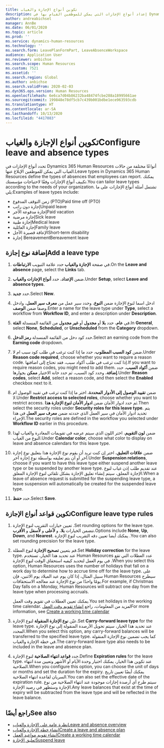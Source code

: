 ```yaml
---
title: تكوين أنواع الإجازة والغياب
description: إعداد أنواع الإجازات التي يمكن للموظفين القيام بها في Dynamics 365 Human Resources.
author: andreabichsel
manager: AnnBe
ms.date: 06/01/2020
ms.topic: article
ms.prod: ''
ms.service: dynamics-human-resources
ms.technology: ''
ms.search.form: LeavePlanFormPart, LeaveAbsenceWorkspace
audience: Application User
ms.reviewer: anbichse
ms.search.scope: Human Resources
ms.custom: 7521
ms.assetid: ''
ms.search.region: Global
ms.author: anbichse
ms.search.validFrom: 2020-02-03
ms.dyn365.ops.version: Human Resources
ms.openlocfilehash: 6e6ca7d04b86232ba48474fcbe288a18995661ae
ms.sourcegitcommit: 199848e78df5cb7c439b001bdbe1ece963593cdb
ms.translationtype: HT
ms.contentlocale: ar-SA
ms.lasthandoff: 10/13/2020
ms.locfileid: "4417083"
---
```

# <a name="configure-leave-and-absence-types"></a><span data-ttu-id="e9c42-103">تكوين أنواع الإجازة والغياب</span><span class="sxs-lookup"><span data-stu-id="e9c42-103">Configure leave and absence types</span></span>

<span data-ttu-id="e9c42-104">تحدد أنواع الإجازات في Dynamics 365 Human Resources أنواعًا مختلفة من حالات الغياب التي يمكن للموظفين الإبلاغ عنها.</span><span class="sxs-lookup"><span data-stu-id="e9c42-104">Leave types in Dynamics 365 Human Resources define the types of absences that employees can report.</span></span> <span data-ttu-id="e9c42-105">يمكنك تكييف أنواع الإجازات وفقًا لاحتياجات مؤسستك.</span><span class="sxs-lookup"><span data-stu-id="e9c42-105">You can tailor leave types according to the needs of your organization.</span></span> <span data-ttu-id="e9c42-106">تشتمل أمثلة أنواع الإجازات على ما يلي:</span><span class="sxs-lookup"><span data-stu-id="e9c42-106">Examples of leave types include:</span></span>

- <span data-ttu-id="e9c42-107">زمن التوقف المدفوع (PTO)</span><span class="sxs-lookup"><span data-stu-id="e9c42-107">Paid time off (PTO)</span></span>
- <span data-ttu-id="e9c42-108">إجازة دون راتب</span><span class="sxs-lookup"><span data-stu-id="e9c42-108">Unpaid leave</span></span>
- <span data-ttu-id="e9c42-109">إجازة مدفوعة الأجر</span><span class="sxs-lookup"><span data-stu-id="e9c42-109">Paid vacation</span></span>
- <span data-ttu-id="e9c42-110">إجازة مرضية</span><span class="sxs-lookup"><span data-stu-id="e9c42-110">Sick leave</span></span>
- <span data-ttu-id="e9c42-111">إجازة طبية</span><span class="sxs-lookup"><span data-stu-id="e9c42-111">Medical leave</span></span>
- <span data-ttu-id="e9c42-112">إجازة العائلية</span><span class="sxs-lookup"><span data-stu-id="e9c42-112">Family leave</span></span>
- <span data-ttu-id="e9c42-113">الإعاقة قصيرة الأجل</span><span class="sxs-lookup"><span data-stu-id="e9c42-113">Short-term disability</span></span>
- <span data-ttu-id="e9c42-114">إجازة Bereavement</span><span class="sxs-lookup"><span data-stu-id="e9c42-114">Bereavement leave</span></span>

## <a name="add-a-leave-type"></a><span data-ttu-id="e9c42-115">إضافة نوع إجازة</span><span class="sxs-lookup"><span data-stu-id="e9c42-115">Add a leave type</span></span>

1. <span data-ttu-id="e9c42-116">في صفحة **‏‫الإجازة والغياب‬** حدد علامة التبويب **الارتباطات**.</span><span class="sxs-lookup"><span data-stu-id="e9c42-116">On the **Leave and absence** page, select the **Links** tab.</span></span>

2. <span data-ttu-id="e9c42-117">ضمن **الإعداد**، حدد **أنواع الإجازات والغياب**.</span><span class="sxs-lookup"><span data-stu-id="e9c42-117">Under **Setup**, select **Leave and absence types**.</span></span>

3. <span data-ttu-id="e9c42-118">حدد **جديد**.</span><span class="sxs-lookup"><span data-stu-id="e9c42-118">Select **New**.</span></span>

4. <span data-ttu-id="e9c42-119">ادخل اسما لنوع الإجازة ضمن **النوع**، وحدد سير عمل من **معرف سير العمل**، وادخل وصفا ضمن **الوصف**.</span><span class="sxs-lookup"><span data-stu-id="e9c42-119">Enter a name for the leave type under **Type**, select a workflow from **Workflow ID**, and enter a description under **Description**.</span></span>

5. <span data-ttu-id="e9c42-120">في **عام**، حدد **بلا** أو **مجدول** أو **غير مجدول** من القائمة المنسدلة **الفئة**.</span><span class="sxs-lookup"><span data-stu-id="e9c42-120">In **General**, select **None**, **Scheduled**, or **Unscheduled** from the **Category** dropdown.</span></span>

6. <span data-ttu-id="e9c42-121">حدد كود دخل من القائمة المنسدلة **رمز الدخل**.</span><span class="sxs-lookup"><span data-stu-id="e9c42-121">Select an earning code from the **Earning code** dropdown.</span></span>

7. <span data-ttu-id="e9c42-122">ضمن **كود السبب المطلوب**، حدد ما إذا كنت ترغب في طلب كود سبب ام لا.</span><span class="sxs-lookup"><span data-stu-id="e9c42-122">Under **Reason code required**, choose whether you want to require a reason code.</span></span> <span data-ttu-id="e9c42-123">إذا كنت ترغب في طلب أكواد سبب، فقد تحتاج إلى اضافتها.</span><span class="sxs-lookup"><span data-stu-id="e9c42-123">If you want to require reason codes, you might need to add them.</span></span> <span data-ttu-id="e9c42-124">ضمن **أكواد السبب**، حدد **إضافة**، وحدد كود السبب، ثم حدد خانة الاختيار **ممكن** بجوارها.</span><span class="sxs-lookup"><span data-stu-id="e9c42-124">Under **Reason codes**, select **Add**, select a reason code, and then select the **Enabled** checkbox next to it.</span></span>

8. <span data-ttu-id="e9c42-125">ضمن **تقييد الوصول إلى الأدوار المحددة**، اختر ما إذا كنت ترغب في تقييد الوصول ام لا.</span><span class="sxs-lookup"><span data-stu-id="e9c42-125">Under **Restrict access to selected roles**, choose whether you want to restrict access.</span></span> <span data-ttu-id="e9c42-126">ثم حدد ادوار الأمان ضمن **ادوار الأمان لنوع الإجازة هذا**.</span><span class="sxs-lookup"><span data-stu-id="e9c42-126">Then select the security roles under **Security roles for this leave type**.</span></span> <span data-ttu-id="e9c42-127">يتم تحديد ادوار الأمان في سير العمل الذي حددته ضمن **معرف سير العمل** في هذا الإجراء.</span><span class="sxs-lookup"><span data-stu-id="e9c42-127">The security roles are defined in the workflow you selected under **Workflow ID** earlier in this procedure.</span></span>

9. <span data-ttu-id="e9c42-128">ضمن **لون التقويم**، اختر اللون الذي سيتم عرضه في تقويمات المغادرة والغياب لهذا النوع من الغياب.</span><span class="sxs-lookup"><span data-stu-id="e9c42-128">Under **Calendar color**, choose what color to display on leave and absence calendars for this leave type.</span></span> 

10. <span data-ttu-id="e9c42-129">ضمن **علاقات التعليق‬**، اختر إن كنت تريد أن يقوم نوع الإجازة هذا بتعليق نوع إجازة آخر أو أن يتم تعليقه بواسطة نوع إجازة آخر.</span><span class="sxs-lookup"><span data-stu-id="e9c42-129">Under **Suspension relations**, choose if you want to have this leave type either suspend another leave type or be suspended by another leave type.</span></span> <span data-ttu-id="e9c42-130">عند تقديم طلب إذن غياب لنوع الإجازة المعلق، سيتم إنشاء تعليق الإجازة بشكل تلقائي لنوع الإجازة المعلق.</span><span class="sxs-lookup"><span data-stu-id="e9c42-130">When a leave of absence request is submitted for the suspending leave type, a leave suspension will automatically be created for the suspended leave type.</span></span> 

10. <span data-ttu-id="e9c42-131">حدد **حفظ**.</span><span class="sxs-lookup"><span data-stu-id="e9c42-131">Select **Save**.</span></span>

## <a name="configure-leave-type-rules"></a><span data-ttu-id="e9c42-132">تكوين قواعد أنواع الإجازة</span><span class="sxs-lookup"><span data-stu-id="e9c42-132">Configure leave type rules</span></span>

1. <span data-ttu-id="e9c42-133">تعيين خيارات التقريب لنوع الإجازة .</span><span class="sxs-lookup"><span data-stu-id="e9c42-133">Set rounding options for the leave type.</span></span> <span data-ttu-id="e9c42-134">تتضمن الخيارات **بلا**، و **لأعلى** و **لأسفل** و **الأقرب**.</span><span class="sxs-lookup"><span data-stu-id="e9c42-134">Options include **None**, **Up**, **Down**, and **Nearest**.</span></span> <span data-ttu-id="e9c42-135">يمكنك أيضا تعيين دقه التقريب لنوع الإجازة .</span><span class="sxs-lookup"><span data-stu-id="e9c42-135">You can also set rounding precision for the leave type.</span></span>

2. <span data-ttu-id="e9c42-136">قم بتعيين **تصحيح الإجازة** لنوع العطلة.</span><span class="sxs-lookup"><span data-stu-id="e9c42-136">Set **Holiday correction** for the leave type.</span></span> <span data-ttu-id="e9c42-137">عند تحديد هذا الخيار، تستخدم Human Resources عدد العطلات التي تقع في يوم العمل لتحديد كيفيه استحقاق الوقت لنوع الإجازة .</span><span class="sxs-lookup"><span data-stu-id="e9c42-137">When you select this option, Human Resources uses the number of holidays that fall on a work day to determine how to accrue time off for the leave type.</span></span> <span data-ttu-id="e9c42-138">على سبيل المثال، إذا كان يوم عيد الميلاد يوم الاثنين، فإن Human Resources سيطرح يومًا واحدًا من نوع الإجازة عند معالجه الاستحقاقات.</span><span class="sxs-lookup"><span data-stu-id="e9c42-138">For example, if Christmas Day falls on a Monday, Human Resources will subtract one day from the leave type when processing accruals.</span></span>

   <span data-ttu-id="e9c42-139">يمكنك تعيين العطلات في تقويم وقت العمل.</span><span class="sxs-lookup"><span data-stu-id="e9c42-139">You set holidays in the working time calendar.</span></span> <span data-ttu-id="e9c42-140">لمزيد من المعلومات، راجع [إنشاء تقويم وقت العمل](hr-leave-and-absence-working-time-calendar.md)</span><span class="sxs-lookup"><span data-stu-id="e9c42-140">For more information, see [Create a working time calendar](hr-leave-and-absence-working-time-calendar.md)</span></span>
   
 3. <span data-ttu-id="e9c42-141">عيّن **نوع الإجازة المنقولة** لنوع الإجازة.</span><span class="sxs-lookup"><span data-stu-id="e9c42-141">Set **Carry-forward leave type** for the leave type.</span></span> <span data-ttu-id="e9c42-142">عند تحديد هذا الخيار، سيتم تحويل الأرصدة المنقولة إلى نوع الإجازة المحدد.</span><span class="sxs-lookup"><span data-stu-id="e9c42-142">When you select this option, any carry-forward balances will be transferred to the specified leave type.</span></span> <span data-ttu-id="e9c42-143">كما يجب تضمين نوع الإجازة المنقولة في خطة الإجازة والغياب.</span><span class="sxs-lookup"><span data-stu-id="e9c42-143">The carry-forward leave type also needs to be included in the leave and absence plan.</span></span> 
 
 4. <span data-ttu-id="e9c42-144">حدد **قواعد انتهاء الصلاحية** لنوع الإجازة.</span><span class="sxs-lookup"><span data-stu-id="e9c42-144">Define **Expiration rules** for the leave type.</span></span> <span data-ttu-id="e9c42-145">عند تكوين هذا الخيار، يمكنك اختيار وحدة الأيام أو الأشهر وتعيين مدة انتهاء الصلاحية.</span><span class="sxs-lookup"><span data-stu-id="e9c42-145">When you configure this option, you can choose the unit of days or months and set the duration for the expiry.</span></span> <span data-ttu-id="e9c42-146">يمكنك أيضًا تعيين تاريخ السريان لقاعدة انتهاء الصلاحية.</span><span class="sxs-lookup"><span data-stu-id="e9c42-146">You can also set the effective date of the expiration rule.</span></span> <span data-ttu-id="e9c42-147">سيتم طرح أي أرصدة إجازات موجودة عند انتهاء الصلاحية من نوع الإجازة وستظهر في رصيد الإجازة.</span><span class="sxs-lookup"><span data-stu-id="e9c42-147">Any leave balances that exist at the time of expiry will be subtracted from the leave type and will be reflected in the leave balance.</span></span> 
 
 
## <a name="see-also"></a><span data-ttu-id="e9c42-148">راجع أيضًا</span><span class="sxs-lookup"><span data-stu-id="e9c42-148">See also</span></span>

- [<span data-ttu-id="e9c42-149">نظرة عامة على الإجازة والغياب</span><span class="sxs-lookup"><span data-stu-id="e9c42-149">Leave and absence overview</span></span>](hr-leave-and-absence-overview.md)
- [<span data-ttu-id="e9c42-150">إنشاء خطة الإجازة والغياب</span><span class="sxs-lookup"><span data-stu-id="e9c42-150">Create a leave and absence plan</span></span>](hr-leave-and-absence-plans.md)
- [<span data-ttu-id="e9c42-151">إنشاء تقويم مواعيد العمل</span><span class="sxs-lookup"><span data-stu-id="e9c42-151">Create a working time calendar</span></span>](hr-leave-and-absence-working-time-calendar.md)
- [<span data-ttu-id="e9c42-152">تعليق الإجازة</span><span class="sxs-lookup"><span data-stu-id="e9c42-152">Suspend leave</span></span>](hr-leave-and-absence-suspend-leave.md)

